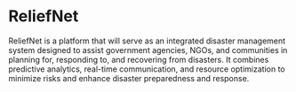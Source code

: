 # ReliefNet
 ReliefNet is a platform that will serve as an integrated disaster management system designed to assist government agencies, NGOs, and communities in planning for, responding to, and recovering from disasters. It combines predictive analytics, real-time communication, and resource optimization to minimize risks and enhance disaster preparedness and response.
